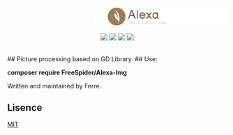 <p align="center" style="margin-left: 200px;"><img src="alexa-logo.png"></p>
<p align="center">
<a href="https://travis-ci.org/FreeSpider/Alexa-Img"><img src="https://travis-ci.org/FreeSpider/Alexa-Img.svg?branch=master"></a>
<a href="https://travis-ci.org/FreeSpider/Alexa-Img"><img src="https://img.shields.io/github/release/FreeSpider/Alexa-Img.svg"></a>
<a href=""><img src="https://img.shields.io/badge/license-MIT-3e8374.svg"></a>
<a href="https://opensource.org/licenses/MIT"><img src="https://img.shields.io/badge/language-php-45d298.svg"></a>
</p>
<br />
## Picture processing based on GD Library. ##
Use:

**composer require FreeSpider/Alexa-Img**

Written and maintained by Ferre.


## Lisence ##

[MIT](https://opensource.org/licenses/MIT "MIT")